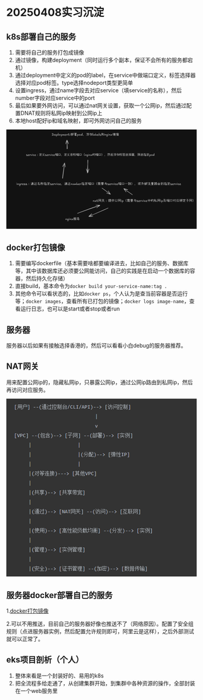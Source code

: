 # 20250408实习沉淀

## k8s部署自己的服务

1. 需要将自己的服务打包成镜像
2. 通过镜像，构建deployment（同时运行多个副本，保证不会所有的服务都宕机）
3. 通过deployment中定义的pod的label，在service中做端口定义，标签选择器选择对应pod标签。type选择nodeport类型更简单
4. 设置ingress，通过name字段去对应service（填service的名称），然后number字段对应service中的port
5. 最后如果要外网访问，可以通过nat网关设置，获取一个公网ip，然后通过配置DNAT规则将私网ip映射到公网ip上
6. 本地host配好ip和域名映射，即可外网访问自己的服务

![image-20250408100807714](./部署服务.png)

## docker打包镜像

1. 需要编写dockerfile（基本需要啥都要编译进去，比如自己的服务、数据库等，其中该数据库还必须要公网能访问，自己的实践是在启动一个数据库的容器，然后持久化存储）
2. 直接build，基本命令为`docker build your-service-name:tag .`
3. 其他命令可以看状态的，比如`docker ps`，个人认为是查当前容器是否运行等；`docker images`，查看所有已打包的镜像；`docker logs image-name`，查看运行日志，也可以是start或者stop或者run

## 服务器

服务器以后如果有接触选择香港的，然后可以看看小白debug的服务器推荐。

## NAT网关

用来配置公网ip的，隐藏私网ip，只暴露公网ip，通过公网ip路由到私网ip，然后再访问对应服务。

![image-20250408100730902](./nat网关.png)

## 服务器docker部署自己的服务

1.[docker打包镜像](#docker打包镜像)

2.可以不用推送，目前自己的服务器好像也推送不了（网络原因）。配置了安全组规则（点进服务器实例，然后配置允许规则即可，阿里云是这样），之后外部测试就可以正常了。

## eks项目剖析（个人）

1. 整体来看是一个封装好的、易用的k8s
2. 把全流程多给走通了，从创建集群开始，到集群中各种资源的操作，全部封装在一个web服务里
